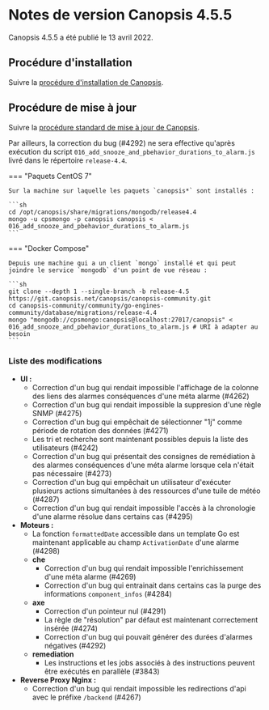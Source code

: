 # Notes de version Canopsis 4.5.5

Canopsis 4.5.5 a été publié le 13 avril 2022.

## Procédure d'installation

Suivre la [procédure d'installation de Canopsis](../guide-administration/installation/index.md).

## Procédure de mise à jour

Suivre la [procédure standard de mise à jour de Canopsis](../guide-administration/mise-a-jour/index.md).

Par ailleurs, la correction du bug (#4292) ne sera effective qu'après exécution du script `016_add_snooze_and_pbehavior_durations_to_alarm.js` livré dans le répertoire `release-4.4`.

=== "Paquets CentOS 7"

    Sur la machine sur laquelle les paquets `canopsis*` sont installés :

    ```sh
    cd /opt/canopsis/share/migrations/mongodb/release4.4
    mongo -u cpsmongo -p canopsis canopsis < 016_add_snooze_and_pbehavior_durations_to_alarm.js
    ```

=== "Docker Compose"

    Depuis une machine qui a un client `mongo` installé et qui peut joindre le service `mongodb` d'un point de vue réseau :

    ```sh
    git clone --depth 1 --single-branch -b release-4.5 https://git.canopsis.net/canopsis/canopsis-community.git
    cd canopsis-community/community/go-engines-community/database/migrations/release-4.4
    mongo "mongodb://cpsmongo:canopsis@localhost:27017/canopsis" < 016_add_snooze_and_pbehavior_durations_to_alarm.js # URI à adapter au besoin
    ```


### Liste des modifications

*  **UI :**
    * Correction d'un bug qui rendait impossible l'affichage de la colonne des liens des alarmes conséquences d'une méta alarme (#4262)
    * Correction d'un bug qui rendait impossible la suppresion d'une règle SNMP (#4275)
    * Correction d'un bug qui empêchait de sélectionner "1j" comme période de rotation des données (#4271)
    * Les tri et recherche sont maintenant possibles depuis la liste des utilisateurs (#4242)
    * Correction d'un bug qui présentait des consignes de remédiation à des alarmes conséquences d'une méta alarme lorsque cela n'était pas nécessaire (#4273)
    * Correction d'un bug qui empêchait un utilisateur d'exécuter plusieurs actions simultanées à des ressources d'une tuile de météo (#4287)
    * Correction d'un bug qui rendait impossible l'accès à la chronologie d'une alarme résolue dans certains cas (#4295)
*  **Moteurs :**
    * La fonction `formattedDate` accessible dans un template Go est maintenant applicable au champ `ActivationDate` d'une alarme (#4298)
    * **che**
        * Correction d'un bug qui rendait impossible l'enrichissement d'une méta alarme (#4269)
        * Correction d'un bug qui entrainait dans certains cas la purge des informations `component_infos` (#4284)
    * **axe**
        * Correction d'un pointeur nul (#4291)
        * La règle de "résolution" par défaut est maintenant correctement insérée (#4274)
        * Correction d'un bug qui pouvait générer des durées d'alarmes négatives (#4292)
    * **remediation**
        * Les instructions et les jobs associés à des instructions peuvent être exécutés en parallèle (#3843)
*  **Reverse Proxy Nginx :**
    * Correction d'un bug qui rendait impossible les redirections d'api avec le préfixe `/backend` (#4267)
